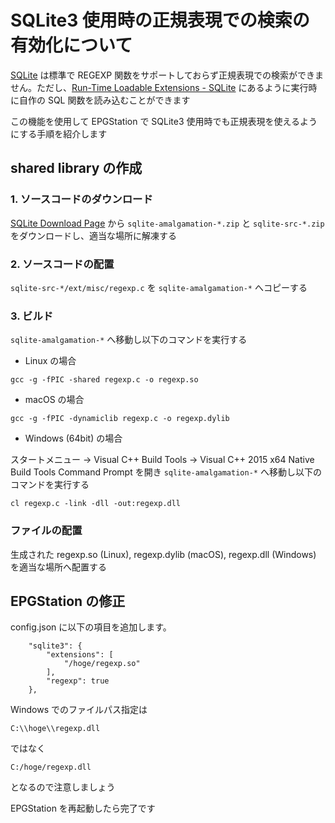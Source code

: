 SQLite3 使用時の正規表現での検索の有効化について
===

[SQLite](https://www.sqlite.org/) は標準で REGEXP 関数をサポートしておらず正規表現での検索ができません。ただし、[Run-Time Loadable Extensions - SQLite](https://sqlite.org/loadext.html) にあるように実行時に自作の SQL 関数を読み込むことができます

この機能を使用して EPGStation で SQLite3 使用時でも正規表現を使えるようにする手順を紹介します

## shared library の作成

### 1. ソースコードのダウンロード

[SQLite Download Page](https://www.sqlite.org/download.html) から ```sqlite-amalgamation-*.zip``` と ```sqlite-src-*.zip``` をダウンロードし、適当な場所に解凍する

### 2. ソースコードの配置

```sqlite-src-*/ext/misc/regexp.c``` を ```sqlite-amalgamation-*``` へコピーする

### 3. ビルド

```sqlite-amalgamation-*``` へ移動し以下のコマンドを実行する

* Linux の場合

```
gcc -g -fPIC -shared regexp.c -o regexp.so
```

* macOS の場合

```
gcc -g -fPIC -dynamiclib regexp.c -o regexp.dylib
```

* Windows (64bit) の場合

スタートメニュー -> Visual C++ Build Tools -> Visual C++ 2015 x64 Native Build Tools Command Prompt を開き ```sqlite-amalgamation-*``` へ移動し以下のコマンドを実行する

```
cl regexp.c -link -dll -out:regexp.dll
```

### ファイルの配置

生成された regexp.so (Linux), regexp.dylib (macOS), regexp.dll (Windows) を適当な場所へ配置する

## EPGStation の修正

config.json に以下の項目を追加します。

```
    "sqlite3": {
        "extensions": [
            "/hoge/regexp.so"
        ],
        "regexp": true
    },
```

Windows でのファイルパス指定は

```
C:\\hoge\\regexp.dll
```

ではなく

```
C:/hoge/regexp.dll
```

となるので注意しましょう

EPGStation を再起動したら完了です
